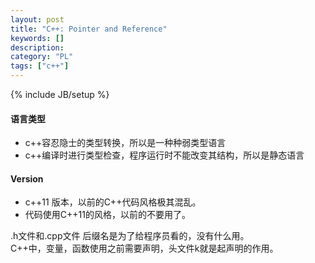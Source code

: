 ```yaml
--- 
layout: post 
title: "C++: Pointer and Reference" 
keywords: [] 
description: 
category: "PL"
tags: ["c++"] 
--- 
```

{% include JB/setup %}

#### 语言类型
+ c++容忍隐士的类型转换，所以是一种种弱类型语言
+ c++编译时进行类型检查，程序运行时不能改变其结构，所以是静态语言
#### Version
+ c++11 版本，以前的C++代码风格极其混乱。
+ 代码使用C++11的风格，以前的不要用了。

.h文件和.cpp文件  后缀名是为了给程序员看的，没有什么用。  
C++中，变量，函数使用之前需要声明，头文件k就是起声明的作用。
